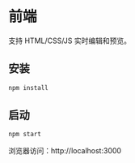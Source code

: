 # 前端

支持 HTML/CSS/JS 实时编辑和预览。

## 安装
```bash
npm install
```

## 启动
```bash
npm start
```

浏览器访问：http://localhost:3000
